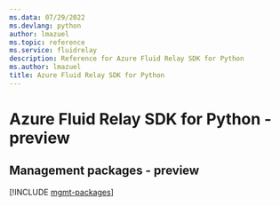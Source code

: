 ```yaml
---
ms.data: 07/29/2022
ms.devlang: python
author: lmazuel
ms.topic: reference
ms.service: fluidrelay
description: Reference for Azure Fluid Relay SDK for Python
ms.author: lmazuel
title: Azure Fluid Relay SDK for Python
---
```

# Azure Fluid Relay SDK for Python - preview

## Management packages - preview
[!INCLUDE [mgmt-packages](fluid-relay-mgmt-index.md)]